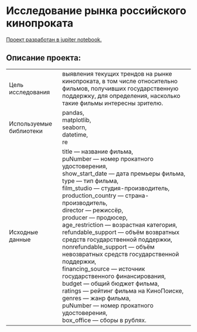 # Исследование рынка российского кинопроката

[Проект разработан в jupiter notebook.](https://github.com/bondiq1982/yandex-projects/blob/main/moves/moves.ipynb)<br/>

## Описание проекта:
|   |  |
|---------------|-------------------|
|Цель исследования| выявления текущих трендов на рынке кинопроката, в том числе относительно фильмов, получивших государственную поддержку, для определения, насколько такие фильмы интересны зрителю.|
|Используемые библиотеки|pandas,<br/>matplotlib,<br/>seaborn,<br/>datetime,<br/>re |
|Исходные данные|title — название фильма,<br/>puNumber — номер прокатного удостоверения,<br/>show_start_date — дата премьеры фильма,<br/>type — тип фильма,<br/>film_studio — студия-производитель,<br/>production_country — страна-производитель,<br/>director — режиссёр,<br/>producer — продюсер,<br/>age_restriction — возрастная категория,<br/>refundable_support — объём возвратных средств государственной поддержки,<br/>nonrefundable_support — объём невозвратных средств государственной поддержки,<br/>financing_source — источник государственного финансирования,<br/>budget — общий бюджет фильма,<br/>ratings — рейтинг фильма на КиноПоиске,<br/>genres — жанр фильма,<br/>puNumber — номер прокатного удостоверения,<br/>box_office — сборы в рублях.|
